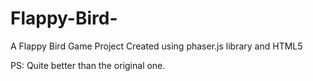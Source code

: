 # Flappy-Bird-
A Flappy Bird Game Project Created using phaser.js library and HTML5

PS: Quite better than the original one.

